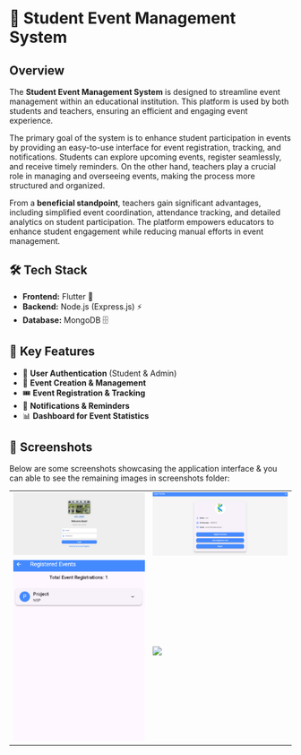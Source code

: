 # 🎉 Student Event Management System

## Overview
The **Student Event Management System** is designed to streamline event management within an educational institution. This platform is used by both students and teachers, ensuring an efficient and engaging event experience. 

The primary goal of the system is to enhance student participation in events by providing an easy-to-use interface for event registration, tracking, and notifications. Students can explore upcoming events, register seamlessly, and receive timely reminders. On the other hand, teachers play a crucial role in managing and overseeing events, making the process more structured and organized. 

From a **beneficial standpoint**, teachers gain significant advantages, including simplified event coordination, attendance tracking, and detailed analytics on student participation. The platform empowers educators to enhance student engagement while reducing manual efforts in event management.

## 🛠 Tech Stack
- **Frontend:** Flutter 🚀
- **Backend:** Node.js (Express.js) ⚡
- **Database:** MongoDB 🗄️

## 🌟 Key Features
- 🔐 **User Authentication** (Student & Admin)
- 📝 **Event Creation & Management**
- 🎟️ **Event Registration & Tracking**
- 📢 **Notifications & Reminders**
- 📊 **Dashboard for Event Statistics**

## 📸 Screenshots
Below are some screenshots showcasing the application interface & you can able to see the remaining images in screenshots folder:

<div align="center">
  <table>
    <tr>
      <td><img src="https://github.com/sivasks2004/Student_Event_Management_System_SEMS/blob/main/Screenshots_/Screenshot%202025-03-17%20091559.png" width="400"></td>
      <td><img src="https://github.com/sivasks2004/Student_Event_Management_System_SEMS/blob/main/Screenshots_/Screenshot%202025-03-17%20091651.png" width="400"></td>
    </tr>
    <tr>
      <td><img src="https://github.com/sivasks2004/Student_Event_Management_System_SEMS/blob/main/Screenshots_/Screenshot%202025-03-17%20091852.png" width="400">
       <td><img src=="https://github.com/sivasks2004/Student_Event_Management_System_SEMS/blob/main/Screenshots_/Screenshot%202025-03-17%20105052.png" width="400">
</td>
    </tr>
  </table>
</div>
